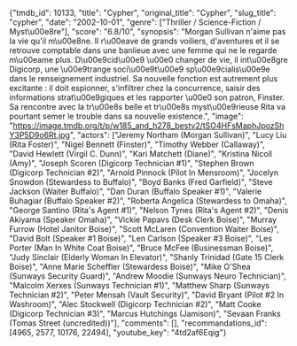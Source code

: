 {"tmdb_id": 10133, "title": "Cypher", "original_title": "Cypher", "slug_title": "cypher", "date": "2002-10-01", "genre": ["Thriller / Science-Fiction / Myst\u00e8re"], "score": "6.8/10", "synopsis": "Morgan Sullivan n'aime pas la vie qu'il m\u00e8ne. Il r\u00eave de grands voiliers, d'aventures et il se retrouve comptable dans une banlieue avec une femme qui ne le regarde m\u00eame plus. D\u00e9cid\u00e9 \u00e0 changer de vie, il int\u00e8gre Digicorp, une \u00e9trange soci\u00e9t\u00e9 sp\u00e9cialis\u00e9e dans le renseignement industriel. Sa nouvelle fonction est autrement plus excitante : il doit espionner, s'infiltrer chez la concurrence, saisir des informations strat\u00e9giques et les rapporter \u00e0 son patron, Finster. Sa rencontre avec la tr\u00e8s belle et tr\u00e8s myst\u00e9rieuse Rita va pourtant semer le trouble dans sa nouvelle existence.", "image": "https://image.tmdb.org/t/p/w185_and_h278_bestv2/tSO4HFsMaphJpozShY3P5D9o6Rt.jpg", "actors": ["Jeremy Northam (Morgan Sullivan)", "Lucy Liu (Rita Foster)", "Nigel Bennett (Finster)", "Timothy Webber (Callaway)", "David Hewlett (Virgil C. Dunn)", "Kari Matchett (Diane)", "Kristina Nicoll (Amy)", "Joseph Scoren (Digicorp Technician #1)", "Stephen Brown (Digicorp Technician #2)", "Arnold Pinnock (Pilot In Mensroom)", "Jocelyn Snowdon (Stewardess to Buffalo)", "Boyd Banks (Fred Garfield)", "Steve Jackson (Waiter Buffalo)", "Dan Duran (Buffalo Speaker #1)", "Valerie Buhagiar (Buffalo Speaker #2)", "Roberta Angelica (Stewardess to Omaha)", "George Santino (Rita's Agent #1)", "Nelson Tynes (Rita's Agent #2)", "Denis Akiyama (Speaker Omaha)", "Vickie Papavs (Desk Clerk Boise)", "Murray Furrow (Hotel Janitor Boise)", "Scott McLaren (Convention Waiter Boise)", "David Bolt (Speaker #1 Boise)", "Len Carlson (Speaker #3 Boise)", "Les Porter (Man In White Coat Boise)", "Bruce McFee (Businessman Boise)", "Judy Sinclair (Elderly Woman In Elevator)", "Shanly Trinidad (Gate 15 Clerk Boise)", "Anne Marie Scheffler (Stewardess Boise)", "Mike O'Shea (Sunways Security Guard)", "Andrew Moodie (Sunways Neuro Technician)", "Malcolm Xerxes (Sunways Technician #1)", "Matthew Sharp (Sunways Technician #2)", "Peter Mensah (Vault Security)", "David Bryant (Pilot #2 In Washroom)", "Alec Stockwell (Digicorp Technician #2)", "Matt Cooke (Digicorp Technician #3)", "Marcus Hutchings (Jamison)", "Sevaan Franks (Tomas Street (uncredited))"], "comments": [], "recommandations_id": [4965, 2577, 10176, 22494], "youtube_key": "4td2af6Eqig"}